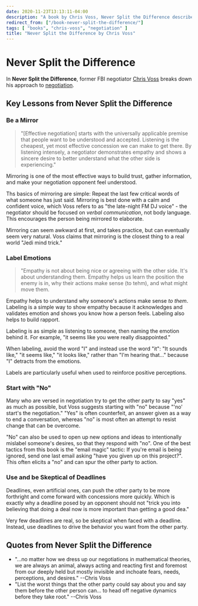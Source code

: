 ```yaml
---
date: 2020-11-23T13:13:11-04:00
description: "A book by Chris Voss, Never Split the Difference describes various strategies and tactics for successful negotiation"
redirect_from: ["/book-never-split-the-difference/"]
tags: [ "books", "chris-voss", "negotiation" ]
title: "Never Split the Difference by Chris Voss"
---
```


# Never Split the Difference

In **Never Split the Difference**, former FBI negotiator [Chris Voss](chris-voss.md) breaks down his approach to [negotiation](negotiation.md).

## Key Lessons from Never Split the Difference

### Be a Mirror

> "[Effective negotiation] starts with the universally applicable premise that people want to be understood and accepted. Listening is the cheapest, yet most effective concession we can make to get there. By listening intensely, a negotiator demonstrates empathy and shows a sincere desire to better understand what the other side is experiencing."

Mirroring is one of the most effective ways to build trust, gather information, and make your negotiation opponent feel understood.

Ths basics of mirroring are simple: Repeat the last few critical words of what someone has just said. Mirroring is best done with a calm and confident voice, which Voss refers to as "the late-night FM DJ voice" - the negotiator should be focused on _verbal communication_, not body language. This encourages the person being mirrored to elaborate.

Mirroring can seem awkward at first, and takes practice, but can eventually seem very natural. Voss claims that mirroring is the closest thing to a real world "Jedi mind trick."

### Label Emotions

> "Empathy is not about being nice or agreeing with the other side. It's about understanding them. Empathy helps us learn the position the enemy is in, why their actions make sense (to tehm), and what might move them.

Empathy helps to understand why someone's actions make sense _to them_. Labeling is a simple way to show empathy because it acknowledges and validates emotion and shows you know how a person feels. Labeling also helps to build rapport.

Labeling is as simple as listening to someone, then naming the emotion behind it. For example, "it seems like you were really disappointed."

When labeling, avoid the word "I" and instead use the word "it": "It sounds like," "it seems like," "it looks like," rather than "I'm hearing that..." because "I" detracts from the emotions.

Labels are particularly useful when used to reinforce positive perceptions.

### Start with "No"

Many who are versed in negotiation try to get the other party to say "yes" as much as possible, but Voss suggests starting with "no" because "'no' start's the negotiation." "Yes" is often counterfeit, an answer given as a way to end a conversation, whereas "no" is most often an attempt to resist change that can be overcome.

"No" can also be used to open up new options and ideas to intentionally mislabel someone's desires, so that they respond with "no". One of the best tactics from this book is the "email magic" tactic: If you're email is being ignored, send one last email asking "have you given up on this project?". This often elicits a "no" and can spur the other party to action.

### Use and be Skeptical of Deadlines

Deadlines, even artificial ones, can push the other party to be more forthright and come forward with concessions more quickly. Which is exactly why a deadline posed by an opponent should not "trick you into believing that doing a deal now is more important than getting a good dea."

Very few deadlines are real, so be skeptical when faced with a deadline. Instead, use deadlines to drive the behavior you want from the other party.

<!-- TODO: Finish Key Lessons - left off at page 182 -->

## Quotes from Never Split the Difference

* "...no matter how we dress up our negotiations in mathematical theories, we are always an animal, always acting and reacting first and foremost from our deeply held but mostly invisible and inchoate fears, needs, perceptions, and desires." --Chris Voss
* "List the worst things that the other party could say about you and say them before the other person can... to head off negative dynamics before they take root." --Chris Voss
